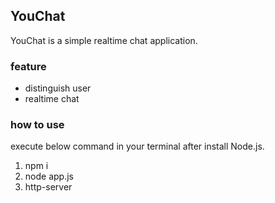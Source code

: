 ## YouChat

YouChat is a simple realtime chat application.

### feature

* distinguish user
* realtime chat

### how to use
execute below command in your terminal after install Node.js.

1. npm i
2. node app.js
3. http-server

